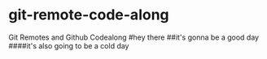 # git-remote-code-along
Git Remotes and Github Codealong
#hey there
##it's gonna be a good day
####it's also going to be a cold day
